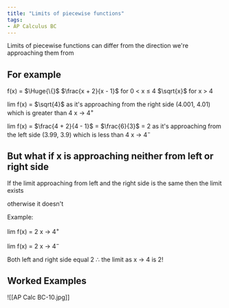 ```yaml
---
title: "Limits of piecewise functions"
tags:
- AP Calculus BC
---
```


Limits of piecewise functions can differ from the direction we're approaching them from

## For example

f(x) = $\Huge{\{}$ $\frac{x + 2}{x - 1}$ for 0 < x $\leq$ 4
			$\sqrt{x}$  for x > 4

lim f(x) = $\sqrt{4}$ as it's approaching from the right side (4.001, 4.01) which is greater than 4
x -> 4$^+$ 

lim f(x) = $\frac{4 + 2}{4 - 1}$ = $\frac{6}{3}$ = 2 as it's approaching from the left side (3.99, 3.9) which is less than 4
x -> 4$^-$ 

## But what if x is approaching neither from left or right side

If the limit approaching from left and the right side is the same then the limit exists

otherwise it doesn't

Example:

lim f(x) = 2
x -> 4$^+$ 

lim f(x) = 2
x -> 4$^-$ 

Both left and right side equal 2 $\therefore$ the limit as x -> 4 is 2!

## Worked Examples

![[AP Calc BC-10.jpg]]
